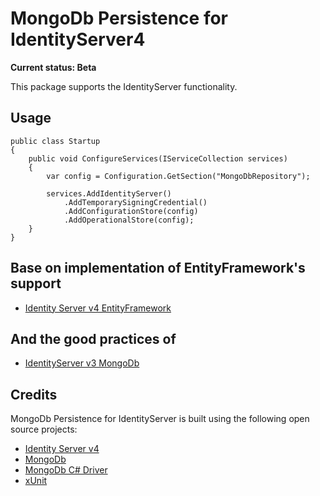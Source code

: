 # MongoDb Persistence for IdentityServer4

**Current status: Beta**

This package supports the IdentityServer functionality.

## Usage

    public class Startup
    {
        public void ConfigureServices(IServiceCollection services)
        {
            var config = Configuration.GetSection("MongoDbRepository");

            services.AddIdentityServer()
                .AddTemporarySigningCredential()
                .AddConfigurationStore(config)
                .AddOperationalStore(config);
        }
    }


## Base on implementation of EntityFramework's support
 - [Identity Server v4 EntityFramework](https://github.com/IdentityServer/IdentityServer4.EntityFramework)

## And the good practices of
 - [IdentityServer v3 MongoDb](https://github.com/jageall/IdentityServer.v3.MongoDb)

## Credits
MongoDb Persistence for IdentityServer is built using the following open source projects:
- [Identity Server v4](https://github.com/IdentityServer/IdentityServer4)
- [MongoDb](http://www.mongodb.org/)
- [MongoDb C# Driver](https://github.com/mongodb/mongo-csharp-driver)
- [xUnit](https://github.com/xunit)